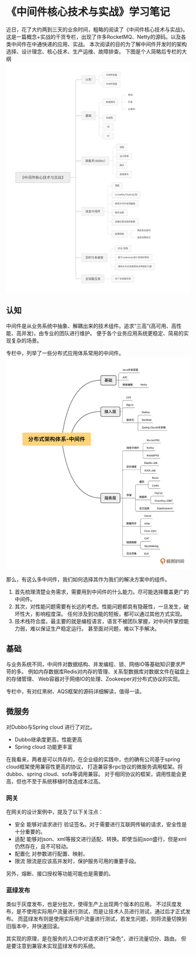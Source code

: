 # 《中间件核心技术与实战》学习笔记
近日，花了大约两到三天的业余时间，粗略的阅读了《中间件核心技术与实战》。
这是一篇概念+实战的干货专栏，出现了许多RocketMQ、Netty的源码。以及各类中间件在中通快递的应用、实战。
本次阅读的目的为了解中间件开发时的架构选择、设计理念、核心技术、生产运维、故障排查。
下图是个人简略后专栏的大纲
![《中间件核心技术与实战》学习总结.jpeg](img.jpeg)

## 认知
中间件是从业务系统中抽象、解耦出来的技术组件。追求“三高”(高可用、高性能、高并发)，由专业的团队进行维护。
便于各个业务应用系统更稳定、简易的实现复杂的场景。

专栏中，列举了一些分布式应用体系常用的中间件。
![img.png](img.png)

那么，有这么多中间件，我们如何选择其作为我们的解决方案中的组件。
1. 首先梳理清楚业务需求，需要用到中间件的什么能力。尽可能选择覆盖更广的中间件。
2. 其次，对性能问题需要有长远的考虑。性能问题都具有隐蔽性，一旦发生，破坏性大，影响程度深。
任何涉及到功能的短板，都可以通过其他方式实现。
3. 技术栈符合度。最主要的就是编程语言，语言不被团队掌握，对中间件掌控能力弱，难以保证生产稳定运行。
甚至面对问题，难以下手解决。

## 基础
与业务系统不同，中间件对数据结构、并发编程、锁、网络IO等基础知识要求严苛的多。
例如内存数据库Redis对内存的管理、关系型数据库对数据文件在磁盘上的存储管理、
Web容器对于网络IO的处理、Zookeeper对分布式协议的实现。

专栏中，有对红黑树、AQS框架的源码详细解读，值得一读。

## 微服务
对Dubbo与Spring cloud 进行了对比。
- Dubbo继承度更高，性能更高
- Spring cloud 功能更丰富

在我看来，两者是可以共存的，在企业级的实践中，也的确有公司基于spring cloud框架使用兼容性更高的协议，
打造兼容多rpc协议的微服务调用框架。将dubbo、spring cloud、sofa等调用兼容。
对于相同协议的框架，调用性能会更高，但也不至于系统移植时改造成本过高。

### 网关
在网关的设计案例中，提及了以下关注点：
- 安全
能够对请求进行 验证签名。对于需要进行互联网传输的请求，安全性是十分重要的。
- 适配
能够对json、xml等报文进行适配、转换。即使当前json盛行，但是xml仍然存在，且不可轻动。
- 配置化
对参数进行配置、映射。
- 限流
限流是应该高并发时，保护服务可用的重要手段。

另外，熔断、接口授权等功能可能也是需要的。

### 蓝绿发布
类似于灰度发布，也是分批次，使得生产上出现两个版本的应用。
不过灰度发布，是不使用实际用户流量进行测试，而是让技术人员进行测试，通过后才正式发布。
而蓝绿发布则是使用实际用户流量进行测试，若发生问题，则将流量切换到旧版本中，并快速回滚。

其实现的原理，是在服务的入口中对请求进行“染色”，进行流量切分、路由。
但是要注意到兼容未实现蓝绿发布的系统。